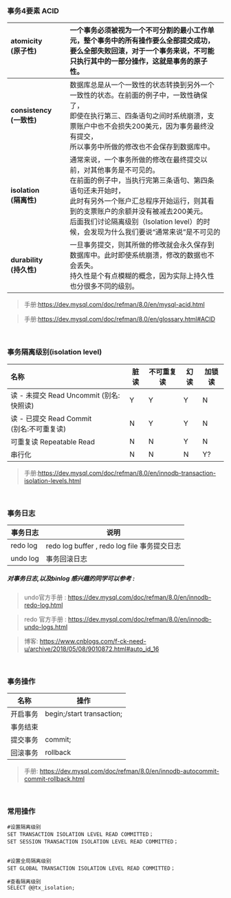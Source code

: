 ### 事务4要素 ACID



| atomicity<br/>(原子性)  &nbsp;&nbsp;&nbsp;&nbsp;&nbsp;&nbsp;&nbsp;&nbsp;&nbsp;&nbsp;&nbsp;&nbsp;&nbsp;&nbsp;&nbsp;&nbsp;&nbsp;&nbsp;&nbsp;&nbsp;&nbsp;&nbsp;     | 一个事务必须被视为一个不可分割的最小工作单元，整个事务中的所有操作要么全部提交成功，<br/>要么全部失败回滚，对于一个事务来说，不可能只执行其中的一部分操作，这就是事务的原子性。 |
| :---------------------- | :----------------------------------------------------------- |
| **consistency<br/>(一致性)**        | 数据库总是从一个一致性的状态转换到另外一个一致性的状态。在前面的例子中，一致性确保了，<br/>即使在执行第三、四条语句之间时系统崩溃，支票账户中也不会损失200美元，因为事务最终没有提交，<br/>所以事务中所做的修改也不会保存到数据库中。<br/> |
| **isolation<br/>(隔离性)**   | 通常来说，一个事务所做的修改在最终提交以前，对其他事务是不可见的。<br/>在前面的例子中，当执行完第三条语句、第四条语句还未开始时，<br/>此时有另外一个账户汇总程序开始运行，则其看到的支票账户的余额并没有被减去200美元。<br/>后面我们讨论隔离级别（Isolation level）的时候，会发现为什么我们要说“通常来说”是不可见的<br/> |
| **durability<br/>(持久性)**  | 一旦事务提交，则其所做的修改就会永久保存到数据库中。此时即使系统崩溃，修改的数据也不会丢失。<br/>持久性是个有点模糊的概念，因为实际上持久性也分很多不同的级别。 |
> 手册:https://dev.mysql.com/doc/refman/8.0/en/mysql-acid.html

> 手册:https://dev.mysql.com/doc/refman/8.0/en/glossary.html#ACID

<br/>

### 事务隔离级别(isolation level)
| 名称                                       | 脏读 | 不可重复读 | 幻读 | 加锁读 |
| :----------------------------------------- | ---- | ---------- | ---- | ------ |
| 读  - 未提交 Read Uncommit  (别名: 快照读) | Y    | Y          | Y    | N      |
| 读 - 已提交 Read Commit <br>(别名:不可重复读)  | N    | Y          | Y    | N      |
| 可重复读 Repeatable  Read                  | N    | N          | Y    | N      |
| 串行化                                     | N    | N          | N    | Y?     |


> 手册:https://dev.mysql.com/doc/refman/8.0/en/innodb-transaction-isolation-levels.html

<br/>

### 事务日志

| 事务日志 | 说明                                         |
| -------- | -------------------------------------------- |
| redo log | redo log buffer , redo log file 事务提交日志 |
| undo log | 事务回滚日志                                 |


##### 对事务日志,以及binlog 感兴趣的同学可以参考 :

> undo官方手册 : https://dev.mysql.com/doc/refman/8.0/en/innodb-redo-log.html

> redo 官方手册 : https://dev.mysql.com/doc/refman/8.0/en/innodb-undo-logs.html

> 博客:
> https://www.cnblogs.com/f-ck-need-u/archive/2018/05/08/9010872.html#auto_id_16


<br/>

### 事务操作

| 名称     | 操作                      |
| -------- | ------------------------- | 
| 开启事务 | begin;/start transaction; |
| 事务结束 |                           | 
| 提交事务 | commit;                   |
| 回滚事务 | rollback                  |

> 手册: <https://dev.mysql.com/doc/refman/8.0/en/innodb-autocommit-commit-rollback.html>

<br/>

### 常用操作

```
#设置隔离级别
SET TRANSACTION ISOLATION LEVEL READ COMMITTED；
SET SESSION TRANSACTION ISOLATION LEVEL READ COMMITTED；


#设置全局隔离级别
SET GLOBAL TRANSACTION ISOLATION LEVEL READ COMMITTED；

#查看隔离级别
SELECT @@tx_isolation;
```





